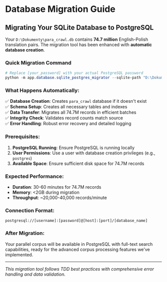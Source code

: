 # Database Migration Guide

## Migrating Your SQLite Database to PostgreSQL

Your `D:\Dokumenty\para_crawl.db` contains **74.7 million** English-Polish translation pairs. The migration tool has been enhanced with **automatic database creation**.

### Quick Migration Command

```powershell
# Replace [your_password] with your actual PostgreSQL password
python -m app.database.sqlite_postgres_migrator --sqlite-path "D:\Dokumenty\para_crawl.db" --postgres-url "postgresql://postgres:[your_password]@localhost:5432/para_crawl" --batch-size 1000 --verbose
```

### What Happens Automatically:

✅ **Database Creation**: Creates `para_crawl` database if it doesn't exist  
✅ **Schema Setup**: Creates all necessary tables and indexes  
✅ **Data Transfer**: Migrates all 74.7M records in efficient batches  
✅ **Integrity Check**: Validates record counts match source  
✅ **Error Handling**: Robust error recovery and detailed logging  

### Prerequisites:

1. **PostgreSQL Running**: Ensure PostgreSQL is running locally
2. **User Permissions**: Use a user with database creation privileges (e.g., `postgres`)
3. **Available Space**: Ensure sufficient disk space for 74.7M records

### Expected Performance:

- **Duration**: 30-60 minutes for 74.7M records
- **Memory**: <2GB during migration  
- **Throughput**: ~20,000-40,000 records/minute

### Connection Format:

```
postgresql://[username]:[password]@[host]:[port]/[database_name]
```

### After Migration:

Your parallel corpus will be available in PostgreSQL with full-text search capabilities, ready for the advanced corpus processing features we've implemented.

---

*This migration tool follows TDD best practices with comprehensive error handling and data validation.*

